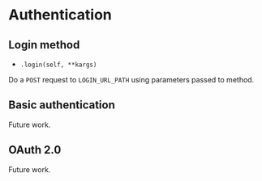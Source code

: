 # Authentication

## Login method

* `.login(self, **kargs)`

Do a `POST` request to `LOGIN_URL_PATH` using parameters passed to method.


## Basic authentication

Future work.


## OAuth 2.0

Future work.